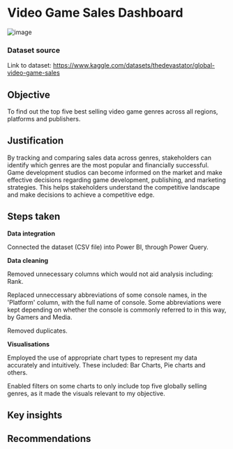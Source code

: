 # **Video Game Sales Dashboard**
![image](https://github.com/mohammedwasim1/Video-Game-Sales-Dashboard/assets/121304144/f30c22e9-b14a-46d1-9bc2-338e5af8d988)

### **Dataset source**

Link to dataset: https://www.kaggle.com/datasets/thedevastator/global-video-game-sales

## **Objective**

To find out the top five best selling video game genres across all regions, platforms and publishers.

## **Justification**

By tracking and comparing sales data across genres, stakeholders can identify which genres are the most popular and financially successful. Game development studios can become informed on the market and make effective decisions regarding game development, publishing, and marketing strategies. This helps stakeholders understand the competitive landscape and make decisions to achieve a competitive edge.

## **Steps taken**
**Data integration**
  
  Connected the dataset (CSV file) into Power BI, through Power Query.

**Data cleaning**
  
  Removed unnecessary columns which would not aid analysis including: Rank.
  
  Replaced unneccessary abbreviations of some console names, in the 'Platform' column, with the full name of console. Some abbreviations were kept depending  on whether the console is commonly referred to in this way, by Gamers and Media.
  
  Removed duplicates.
  
**Visualisations**
  
  Employed the use of appropriate chart types to represent my data accurately and intuitively. These included: Bar Charts, Pie charts and others.
  
  Enabled filters on some charts to only include top five globally selling genres, as it made the visuals relevant to my objective.

## **Key insights**

## **Recommendations**
